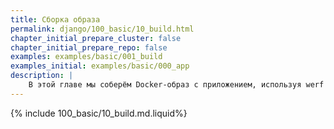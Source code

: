 ```yaml
---
title: Сборка образа
permalink: django/100_basic/10_build.html
chapter_initial_prepare_cluster: false
chapter_initial_prepare_repo: false
examples: examples/basic/001_build
examples_initial: examples/basic/000_app
description: |
    В этой главе мы соберём Docker-образ с приложением, используя werf и [Dockerfile](https://docs.docker.com/engine/reference/builder/), а потом проверим собранный образ, запустив его локально.
---
```

{% include 100_basic/10_build.md.liquid%}